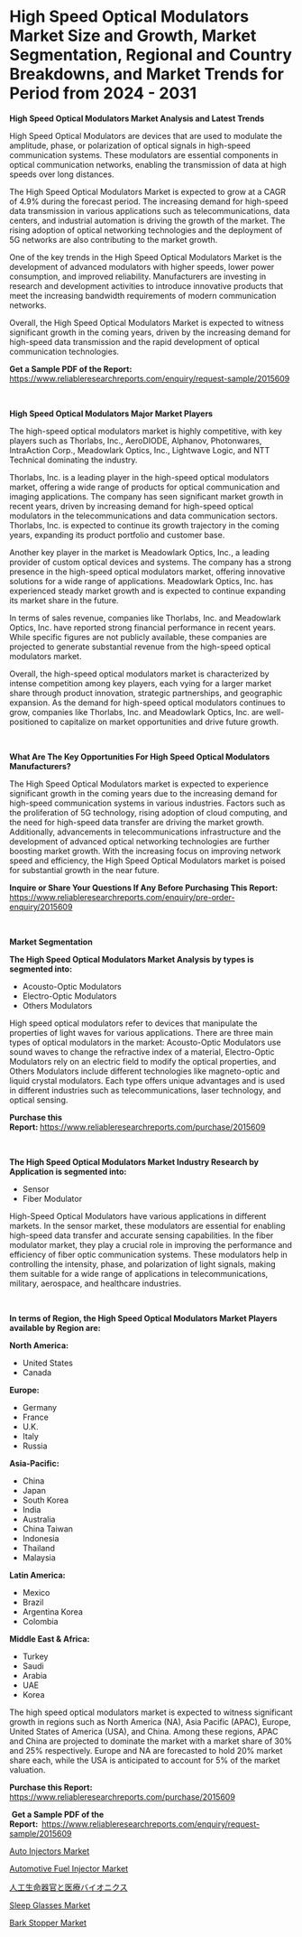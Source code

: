 <p><h1>High Speed Optical Modulators Market Size and Growth, Market Segmentation, Regional and Country Breakdowns, and Market Trends for Period from 2024 -  2031</h1></p><p><strong>High Speed Optical Modulators Market Analysis and Latest Trends</strong></p>
<p><p>High Speed Optical Modulators are devices that are used to modulate the amplitude, phase, or polarization of optical signals in high-speed communication systems. These modulators are essential components in optical communication networks, enabling the transmission of data at high speeds over long distances.</p><p>The High Speed Optical Modulators Market is expected to grow at a CAGR of 4.9% during the forecast period. The increasing demand for high-speed data transmission in various applications such as telecommunications, data centers, and industrial automation is driving the growth of the market. The rising adoption of optical networking technologies and the deployment of 5G networks are also contributing to the market growth.</p><p>One of the key trends in the High Speed Optical Modulators Market is the development of advanced modulators with higher speeds, lower power consumption, and improved reliability. Manufacturers are investing in research and development activities to introduce innovative products that meet the increasing bandwidth requirements of modern communication networks.</p><p>Overall, the High Speed Optical Modulators Market is expected to witness significant growth in the coming years, driven by the increasing demand for high-speed data transmission and the rapid development of optical communication technologies.</p></p>
<p><strong>Get a Sample PDF of the Report:&nbsp;</strong> <a href="https://www.reliableresearchreports.com/enquiry/request-sample/2015609">https://www.reliableresearchreports.com/enquiry/request-sample/2015609</a></p>
<p>&nbsp;</p>
<p><strong>High Speed Optical Modulators Major Market Players</strong></p>
<p><p>The high-speed optical modulators market is highly competitive, with key players such as Thorlabs, Inc., AeroDIODE, Alphanov, Photonwares, IntraAction Corp., Meadowlark Optics, Inc., Lightwave Logic, and NTT Technical dominating the industry.</p><p>Thorlabs, Inc. is a leading player in the high-speed optical modulators market, offering a wide range of products for optical communication and imaging applications. The company has seen significant market growth in recent years, driven by increasing demand for high-speed optical modulators in the telecommunications and data communication sectors. Thorlabs, Inc. is expected to continue its growth trajectory in the coming years, expanding its product portfolio and customer base.</p><p>Another key player in the market is Meadowlark Optics, Inc., a leading provider of custom optical devices and systems. The company has a strong presence in the high-speed optical modulators market, offering innovative solutions for a wide range of applications. Meadowlark Optics, Inc. has experienced steady market growth and is expected to continue expanding its market share in the future.</p><p>In terms of sales revenue, companies like Thorlabs, Inc. and Meadowlark Optics, Inc. have reported strong financial performance in recent years. While specific figures are not publicly available, these companies are projected to generate substantial revenue from the high-speed optical modulators market.</p><p>Overall, the high-speed optical modulators market is characterized by intense competition among key players, each vying for a larger market share through product innovation, strategic partnerships, and geographic expansion. As the demand for high-speed optical modulators continues to grow, companies like Thorlabs, Inc. and Meadowlark Optics, Inc. are well-positioned to capitalize on market opportunities and drive future growth.</p></p>
<p>&nbsp;</p>
<p><strong>What Are The Key Opportunities For High Speed Optical Modulators Manufacturers?</strong></p>
<p><p>The High Speed Optical Modulators market is expected to experience significant growth in the coming years due to the increasing demand for high-speed communication systems in various industries. Factors such as the proliferation of 5G technology, rising adoption of cloud computing, and the need for high-speed data transfer are driving the market growth. Additionally, advancements in telecommunications infrastructure and the development of advanced optical networking technologies are further boosting market growth. With the increasing focus on improving network speed and efficiency, the High Speed Optical Modulators market is poised for substantial growth in the near future.</p></p>
<p><strong>Inquire or Share Your Questions If Any Before Purchasing This Report:</strong> <a href="https://www.reliableresearchreports.com/enquiry/pre-order-enquiry/2015609">https://www.reliableresearchreports.com/enquiry/pre-order-enquiry/2015609</a></p>
<p>&nbsp;</p>
<p><strong>Market Segmentation</strong></p>
<p><strong>The High Speed Optical Modulators Market Analysis by types is segmented into:</strong></p>
<p><ul><li>Acousto-Optic Modulators</li><li>Electro-Optic Modulators</li><li>Others Modulators</li></ul></p>
<p><p>High speed optical modulators refer to devices that manipulate the properties of light waves for various applications. There are three main types of optical modulators in the market: Acousto-Optic Modulators use sound waves to change the refractive index of a material, Electro-Optic Modulators rely on an electric field to modify the optical properties, and Others Modulators include different technologies like magneto-optic and liquid crystal modulators. Each type offers unique advantages and is used in different industries such as telecommunications, laser technology, and optical sensing.</p></p>
<p><strong>Purchase this Report:&nbsp;</strong><a href="https://www.reliableresearchreports.com/purchase/2015609">https://www.reliableresearchreports.com/purchase/2015609</a></p>
<p>&nbsp;</p>
<p><strong>The High Speed Optical Modulators Market Industry Research by Application is segmented into:</strong></p>
<p><ul><li>Sensor</li><li>Fiber Modulator</li></ul></p>
<p><p>High-Speed Optical Modulators have various applications in different markets. In the sensor market, these modulators are essential for enabling high-speed data transfer and accurate sensing capabilities. In the fiber modulator market, they play a crucial role in improving the performance and efficiency of fiber optic communication systems. These modulators help in controlling the intensity, phase, and polarization of light signals, making them suitable for a wide range of applications in telecommunications, military, aerospace, and healthcare industries.</p></p>
<p>&nbsp;</p>
<p><strong>In terms of Region, the High Speed Optical Modulators Market Players available by Region are:</strong></p>
<p>
    <p> <strong> North America: </strong>
        <ul>
            <li>United States</li>
            <li>Canada</li>
        </ul>
        </p> 
    <p> <strong> Europe: </strong>
        <ul>
            <li>Germany</li>
            <li>France</li>
            <li>U.K.</li>
            <li>Italy</li>
            <li>Russia</li>
        </ul>
        </p> 
    <p> <strong> Asia-Pacific: </strong>
        <ul>
            <li>China</li>
            <li>Japan</li>
            <li>South Korea</li>
            <li>India</li>
            <li>Australia</li>
            <li>China Taiwan</li>
            <li>Indonesia</li>
            <li>Thailand</li>
            <li>Malaysia</li>
        </ul>
        </p> 
    <p> <strong> Latin America: </strong>
        <ul>
            <li>Mexico</li>
            <li>Brazil</li>
            <li>Argentina Korea</li>
            <li>Colombia</li>
        </ul>
        </p> 
    <p> <strong> Middle East & Africa: </strong>
        <ul>
            <li>Turkey</li>
            <li>Saudi</li>
            <li>Arabia</li>
            <li>UAE</li>
            <li>Korea</li>
        </ul>
    </p>
    </p>
<p><p>The high speed optical modulators market is expected to witness significant growth in regions such as North America (NA), Asia Pacific (APAC), Europe, United States of America (USA), and China. Among these regions, APAC and China are projected to dominate the market with a market share of 30% and 25% respectively. Europe and NA are forecasted to hold 20% market share each, while the USA is anticipated to account for 5% of the market valuation.</p></p>
<p><strong>Purchase this Report: </strong><a href="https://www.reliableresearchreports.com/purchase/2015609">https://www.reliableresearchreports.com/purchase/2015609</a></p>
<p>&nbsp;<strong>Get a Sample PDF of the Report:&nbsp;&nbsp;</strong><a href="https://www.reliableresearchreports.com/enquiry/request-sample/2015609">https://www.reliableresearchreports.com/enquiry/request-sample/2015609</a></p>
<p><strong></strong></p>
<p><p><a href="https://picayune-night-cbd.notion.site/Auto-Injectors-Market-Size-Furnishes-Valuable-Information-Encompassing-Market-Share-Market-Trends--ea984b209c15406d8f72a4f5abc17d5f">Auto Injectors Market</a></p><p><a href="https://valiant-lunge-8fe.notion.site/Automotive-Fuel-Injector-Market-Size-2024-2031-Global-Industrial-Analysis-Key-Geographical-Region-e7de8797f1134b18bbeeb4f5a22295b1">Automotive Fuel Injector Market</a></p><p><a href="https://medium.com/@garnett961902/%E4%BA%BA%E5%B7%A5%E8%87%93%E5%99%A8%E3%81%A8%E5%8C%BB%E7%99%82%E3%83%90%E3%82%A4%E3%82%AA%E3%83%8B%E3%82%AF%E3%82%B9%E5%B8%82%E5%A0%B4-%E5%B8%82%E5%A0%B4%E3%82%B7%E3%82%A7%E3%82%A2-%E5%B8%82%E5%A0%B4%E3%83%88%E3%83%AC%E3%83%B3%E3%83%89-%E3%81%8A%E3%82%88%E3%81%B3%E5%B0%86%E6%9D%A5%E3%81%AE%E6%88%90%E9%95%B7%E3%82%92%E6%8E%A2%E3%82%8B-71d830ce21e9">人工生命器官と医療バイオニクス</a></p><p><a href="https://view.publitas.com/reportprime-1/sleep-glasses-market-size-and-growth-market-segmentation-regional-and-country-breakdowns-and-market-trends-for-period-from-2024-2031/">Sleep Glasses Market</a></p><p><a href="https://view.publitas.com/reportprime-1/bark-stopper-market-research-report-provides-thorough-industry-overview-which-offers-an-in-depth-analysis-of-product-trends-and-new-market-divisions/">Bark Stopper Market</a></p></p>